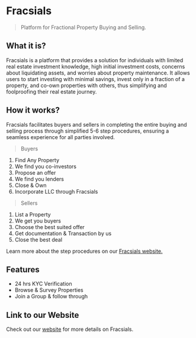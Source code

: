 # Fracsials
> Platform for Fractional Property Buying and Selling.

## What it is?

Fracsials is a platform that provides a solution for individuals with limited real estate investment knowledge, high initial investment costs, concerns about liquidating assets, and worries about property maintenance. It allows users to start investing with minimal savings, invest only in a fraction of a property, and co-own properties with others, thus simplifying and foolproofing their real estate journey.

## How it works?
Fracsials facilitates buyers and sellers in completing the entire buying and selling process through simplified 5-6 step procedures, ensuring a seamless experience for all parties involved.
>Buyers

1. Find Any Property
2. We find you co-investors
3. Propose an offer
4. We find you lenders
5. Close & Own
6. Incorporate LLC through Fracsials

>Sellers
1. List a Property
2. We get you buyers
3. Choose the best suited offer
4. Get documentation & Transaction by us
5. Close the best deal

Learn more about the step procedures on our [Fracsials website.](https://fracsials.metricrealties.com/how-it-works)

## Features
* 24 hrs KYC Verification
* Browse & Survey Properties
* Join a Group & follow through 

## Link to our Website

Check out our [website](https://fracsials.metricrealties.com/) for more details on Fracsials.

